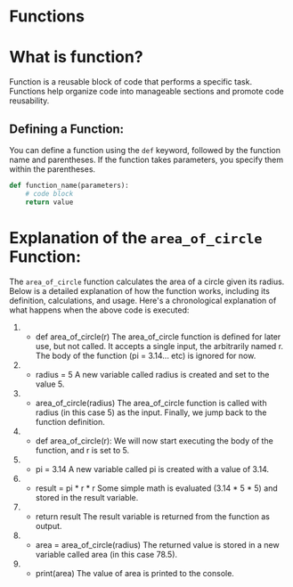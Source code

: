 # Functions

# What is function?

Function is a reusable block of code that performs a specific task. Functions help organize code into manageable sections and promote code reusability.

## Defining a Function:

You can define a function using the `def` keyword, followed by the function name and parentheses. If the function takes parameters, you specify them within the parentheses.

```python
def function_name(parameters):
    # code block
    return value
```

# Explanation of the `area_of_circle` Function:

The `area_of_circle` function calculates the area of a circle given its radius. Below is a detailed explanation of how the function works, including its definition, calculations, and usage. Here's a chronological explanation of what happens when the above code is executed:
1. - def area_of_circle(r) 
	The area_of_circle function is defined for later use, but not called. It accepts a single input, the arbitrarily named r. The body of the function (pi = 3.14... etc) is ignored for now.

2. - radius = 5
	A new variable called radius is created and set to the value 5.

3. - area_of_circle(radius)
	The area_of_circle function is called with radius (in this case 5) as the input. Finally, we jump back to the function definition.

4. - def area_of_circle(r):
	We will now start executing the body of the function, and r is set to 5.

5. - pi = 3.14
	A new variable called pi is created with a value of 3.14.

6. - result = pi * r * r
	Some simple math is evaluated (3.14 * 5 * 5) and stored in the result variable.

7. - return result
	The result variable is returned from the function as output.

8. - area = area_of_circle(radius)
	The returned value is stored in a new variable called area (in this case 78.5).

9. - print(area)
	The value of area is printed to the console.
